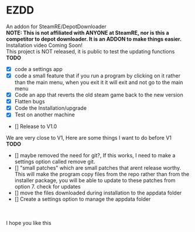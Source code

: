 # EZDD
An addon for SteamRE/DepotDownloader
<br>
**NOTE: This is not affiliated with ANYONE at SteamRE, nor is this a competitor to depot downloader. It is an ADDON to make things easier.**
<br>
Installation video Coming Soon!
<br>
This project is NOT released, it is public to test the updating functions
<br>
**TODO**
- [X] code a settings app
- [X] code a small feature that if you run a program by clicking on it rather than the main menu, when you exit it it will exit and not go to the main menu
- [X] Code an app that reverts the old steam game back to the new version
- [X] Flatten bugs
- [X] Code the Installation/upgrade
- [X] Test on another machine
- [] Release to V1.0

We are very close to V1, Here are some things I want to do before V1
<br>
**TODO**
<br>
- [] maybe removed the need for git?, If this works, I need to make a settings option called remove git.
- [] "small patches" which are small patches that arent release worthy. This will make the program copy files from the repo rather than from the installer package, you will be able to update to these patches from option 7. check for updates
- [] move the files downloaded during installation to the appdata folder
- [] Create a settings option to manage the appdata folder

<br>
<br>
I hope you like this
